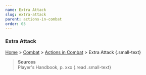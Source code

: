 ```yaml
---
name: Extra Attack
slug: extra-attack
parent: actions-in-combat
order: 03
---
```

### Extra Attack
[Home](dm-operations-center) > [Combat](combat) > [Actions in Combat](actions-in-combat) > Extra Attack {.small-text}

> **Sources** <br/>
> Player's Handbook, p. xxx
{.read .small-text}